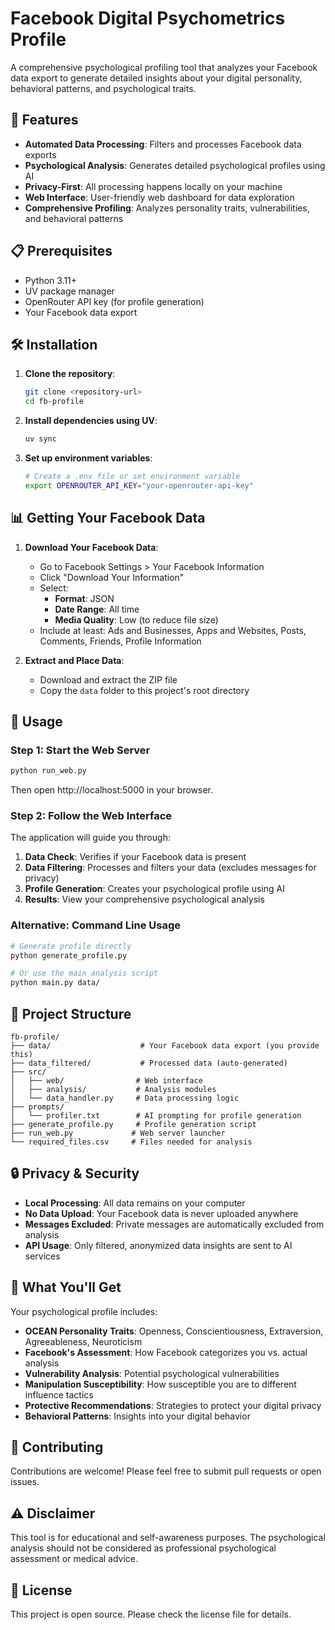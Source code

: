# Facebook Digital Psychometrics Profile

A comprehensive psychological profiling tool that analyzes your Facebook data export to generate detailed insights about your digital personality, behavioral patterns, and psychological traits.

## 🚀 Features

- **Automated Data Processing**: Filters and processes Facebook data exports
- **Psychological Analysis**: Generates detailed psychological profiles using AI
- **Privacy-First**: All processing happens locally on your machine
- **Web Interface**: User-friendly web dashboard for data exploration
- **Comprehensive Profiling**: Analyzes personality traits, vulnerabilities, and behavioral patterns

## 📋 Prerequisites

- Python 3.11+
- UV package manager
- OpenRouter API key (for profile generation)
- Your Facebook data export

## 🛠️ Installation

1. **Clone the repository**:
   ```bash
   git clone <repository-url>
   cd fb-profile
   ```

2. **Install dependencies using UV**:
   ```bash
   uv sync
   ```

3. **Set up environment variables**:
   ```bash
   # Create a .env file or set environment variable
   export OPENROUTER_API_KEY="your-openrouter-api-key"
   ```

## 📊 Getting Your Facebook Data

1. **Download Your Facebook Data**:
   - Go to Facebook Settings > Your Facebook Information
   - Click "Download Your Information"
   - Select:
     - **Format**: JSON
     - **Date Range**: All time
     - **Media Quality**: Low (to reduce file size)
   - Include at least: Ads and Businesses, Apps and Websites, Posts, Comments, Friends, Profile Information

2. **Extract and Place Data**:
   - Download and extract the ZIP file
   - Copy the `data` folder to this project's root directory

## 🚀 Usage

### Step 1: Start the Web Server

```bash
python run_web.py
```

Then open http://localhost:5000 in your browser.

### Step 2: Follow the Web Interface

The application will guide you through:

1. **Data Check**: Verifies if your Facebook data is present
2. **Data Filtering**: Processes and filters your data (excludes messages for privacy)
3. **Profile Generation**: Creates your psychological profile using AI
4. **Results**: View your comprehensive psychological analysis

### Alternative: Command Line Usage

```bash
# Generate profile directly
python generate_profile.py

# Or use the main analysis script
python main.py data/
```

## 📁 Project Structure

```
fb-profile/
├── data/                    # Your Facebook data export (you provide this)
├── data_filtered/           # Processed data (auto-generated)
├── src/
│   ├── web/                # Web interface
│   ├── analysis/           # Analysis modules
│   └── data_handler.py     # Data processing logic
├── prompts/
│   └── profiler.txt        # AI prompting for profile generation
├── generate_profile.py     # Profile generation script
├── run_web.py             # Web server launcher
└── required_files.csv     # Files needed for analysis
```

## 🔒 Privacy & Security

- **Local Processing**: All data remains on your computer
- **No Data Upload**: Your Facebook data is never uploaded anywhere
- **Messages Excluded**: Private messages are automatically excluded from analysis
- **API Usage**: Only filtered, anonymized data insights are sent to AI services

## 🧠 What You'll Get

Your psychological profile includes:

- **OCEAN Personality Traits**: Openness, Conscientiousness, Extraversion, Agreeableness, Neuroticism
- **Facebook's Assessment**: How Facebook categorizes you vs. actual analysis
- **Vulnerability Analysis**: Potential psychological vulnerabilities
- **Manipulation Susceptibility**: How susceptible you are to different influence tactics
- **Protective Recommendations**: Strategies to protect your digital privacy
- **Behavioral Patterns**: Insights into your digital behavior

## 🤝 Contributing

Contributions are welcome! Please feel free to submit pull requests or open issues.

## ⚠️ Disclaimer

This tool is for educational and self-awareness purposes. The psychological analysis should not be considered as professional psychological assessment or medical advice.

## 📄 License

This project is open source. Please check the license file for details.
